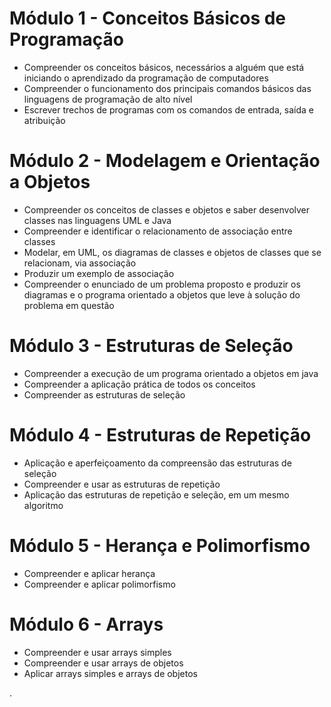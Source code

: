 # Módulo 1 - Conceitos Básicos de Programação

* Compreender os conceitos básicos, necessários a alguém que está iniciando o aprendizado da programação de computadores
* Compreender o funcionamento dos principais comandos básicos das linguagens de programação de alto nível
* Escrever trechos de programas com os comandos de entrada, saída e atribuição

# Módulo 2 - Modelagem e Orientação a Objetos

* Compreender os conceitos de classes e objetos e saber desenvolver classes nas linguagens UML e Java
* Compreender e identificar o relacionamento de associação entre classes
* Modelar, em UML, os diagramas de classes e objetos de classes que se relacionam, via associação
* Produzir um exemplo de associação
* Compreender o enunciado de um problema proposto e produzir os diagramas e o programa orientado a objetos que leve à solução do problema em questão

# Módulo 3 - Estruturas de Seleção

* Compreender a execução de um programa orientado a objetos em java
* Compreender a aplicação prática de todos os conceitos
* Compreender as estruturas de seleção

# Módulo 4 - Estruturas de Repetição 

* Aplicação e aperfeiçoamento da compreensão das estruturas de seleção
* Compreender e usar as estruturas de repetição
* Aplicação das estruturas de repetição e seleção, em um mesmo algoritmo

# Módulo 5 - Herança e Polimorfismo

* Compreender e aplicar herança
* Compreender e aplicar polimorfismo


# Módulo 6 - Arrays

* Compreender e usar arrays simples
* Compreender e usar arrays de objetos
* Aplicar arrays simples e arrays de objetos

.
